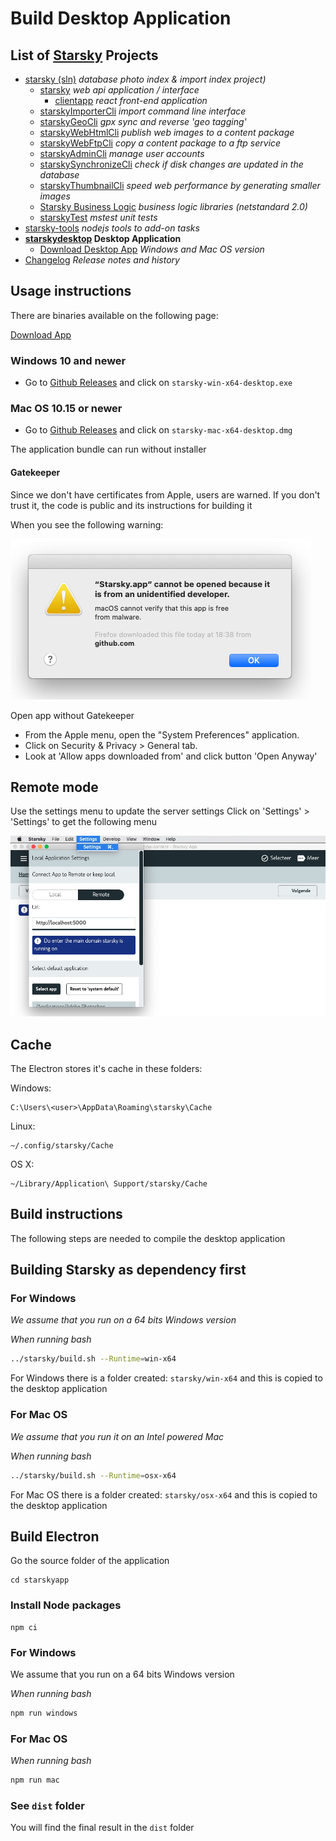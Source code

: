 # Build Desktop Application
## List of [Starsky](../readme.md) Projects
 * [starsky (sln)](../starsky/readme.md) _database photo index & import index project)_
    * [starsky](../starsky/starsky/readme.md) _web api application / interface_
      *  [clientapp](../starsky/starsky/clientapp/readme.md) _react front-end application_
    * [starskyImporterCli](../starsky/starskyimportercli/readme.md)  _import command line interface_
    * [starskyGeoCli](../starsky/starskygeocli/readme.md)  _gpx sync and reverse 'geo tagging'_
    * [starskyWebHtmlCli](../starsky/starskywebhtmlcli/readme.md)  _publish web images to a content package_
    * [starskyWebFtpCli](../starsky/starskywebftpcli/readme.md)  _copy a content package to a ftp service_
    * [starskyAdminCli](../starsky/starskyadmincli/readme.md)  _manage user accounts_
    * [starskySynchronizeCli](../starsky/starskysynchronizecli/readme.md)  _check if disk changes are updated in the database_
    * [starskyThumbnailCli](../starsky/starskythumbnailcli/readme.md)  _speed web performance by generating smaller images_
    * [Starsky Business Logic](../starsky/starskybusinesslogic/readme.md) _business logic libraries (netstandard 2.0)_
    * [starskyTest](../starsky/starskytest/readme.md)  _mstest unit tests_
 * [starsky-tools](../starsky-tools/readme.md) _nodejs tools to add-on tasks_
 * __[starskydesktop](../starskydesktop/readme.md) Desktop Application__
    * [Download Desktop App](https://docs.qdraw.nl/download) _Windows and Mac OS version_
 * [Changelog](../history.md) _Release notes and history_

## Usage instructions

There are binaries available on the following page:

[Download App](https://docs.qdraw.nl/download)

### Windows 10 and newer
- Go to [Github Releases](https://github.com/qdraw/starsky/releases/latest/) and click on `starsky-win-x64-desktop.exe`

### Mac OS 10.15 or newer
- Go to [Github Releases](https://github.com/qdraw/starsky/releases/latest/) and click on `starsky-mac-x64-desktop.dmg`

The application bundle can run without installer

#### Gatekeeper

Since we don't have certificates from Apple, users are warned. If you don't trust it, the code is public and its instructions for building it

When you see the following warning:

![Starsky GateKeeper warning](docs-assets/starskyapp-mac-gatekeeper.jpg)

 Open app without Gatekeeper

-   From the Apple menu, open the "System Preferences" application.
-   Click on Security & Privacy > General tab.
-   Look at 'Allow apps downloaded from' and click button 'Open Anyway'

## Remote mode

Use the settings menu to update the server settings
Click on 'Settings' > 'Settings' to get the following menu

![Starsky App versions](docs-assets/starskyapp-remote-options-v040.jpg)

## Cache

The Electron stores it's cache in these folders:

Windows:
```
C:\Users\<user>\AppData\Roaming\starsky\Cache
```

Linux:
```
~/.config/starsky/Cache
```

OS X:
```
~/Library/Application\ Support/starsky/Cache
```

## Build instructions

The following steps are needed to compile the desktop application

## Building Starsky as dependency first

### For Windows

_We assume that you run on a 64 bits Windows version_

_When running bash_

```bash
../starsky/build.sh --Runtime=win-x64
```

For Windows there is a folder created: `starsky/win-x64` and this is copied to the desktop application

### For Mac OS

_We assume that you run it on an Intel powered Mac_

_When running bash_

```bash
../starsky/build.sh --Runtime=osx-x64
```

For Mac OS there is a folder created: `starsky/osx-x64` and this is copied to the desktop application

## Build Electron

Go the source folder of the application

```
cd starskyapp
```

### Install Node packages
```
npm ci
```

### For Windows

We assume that you run on a 64 bits Windows version

_When running bash_
```bash
npm run windows
```

### For Mac OS

_When running bash_
```bash
npm run mac
```

### See `dist` folder
You will find the final result in the `dist` folder
